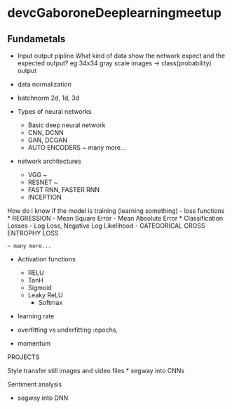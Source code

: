 # devcGaboroneDeeplearningmeetup

## Fundametals
- Input output pipline
    What kind of data show the network expect and the expected output?
    eg 34x34 gray scale images -> class(probability) output
    
- data normalization
- batchnorm 2d, 1d, 3d 

- Types of neural networks
	* Basic deep neural network
	* CNN, DCNN
	* GAN, DCGAN
	* AUTO ENCODERS
	~ many more...

- network architectures
	* VGG ~
	* RESNET ~
	* FAST RNN, FASTER RNN
	* INCEPTION

How do i know if the model is training (learning something)
	- loss functions
      * REGRESSION
        - Mean Square Error
        - Mean Absolute Error
      * Classification Losses
	  - Log Loss, Negative Log Likelihood
	  - CATEGORICAL CROSS ENTROPHY LOSS
			
	~ many more...

- Activation functions
	* RELU
	* TanH
	* Sigmoid
	* Leaky ReLU
      * Softmax

- learning rate

- overfitting vs underfitting
	:epochs,

- momentum
	
PROJECTS

Style transfer
still images and video files
	* segway into CNNs

Sentiment analysis
* segway into DNN




